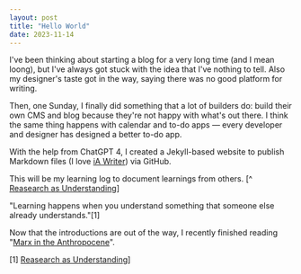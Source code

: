 ```yaml
---
layout: post
title: "Hello World"
date: 2023-11-14
---
```


I've been thinking about starting a blog for a very long time (and I mean loong), but I've always got stuck with the idea that I've nothing to tell. Also my designer's taste got in the way, saying there was no good platform for writing.

Then, one Sunday, I finally did something that a lot of builders do: build their own CMS and blog because they're not happy with what's out there. I think the same thing happens with calendar and to-do apps — every developer and designer has designed a better to-do app.

With the help from ChatGPT 4, I created a Jekyll-based website to publish Markdown files (I love [iA Writer](https://ia.net/writer)) via GitHub.

This will be my learning log to document learnings from others. [^ [Reasearch as Understanding](https://kanjun.me/writing/research-as-understanding)]

"Learning happens when you understand something that someone else already understands."[1]

Now that the introductions are out of the way, I recently finished reading "[Marx in the Anthropocene](https://www.cambridge.org/core/books/marx-in-the-anthropocene/D58765916F0CB624FCCBB61F50879376)".

[1] [Reasearch as Understanding](https://kanjun.me/writing/research-as-understanding)]
 
